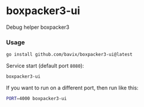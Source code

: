 # boxpacker3-ui

Debug helper boxpacker3

### Usage

```sh
go install github.com/bavix/boxpacker3-ui@latest
```

Service start (default port `8080`):
```sh
boxpacker3-ui
```

If you want to run on a different port, then run like this:
```sh
PORT=4000 boxpacker3-ui
```
